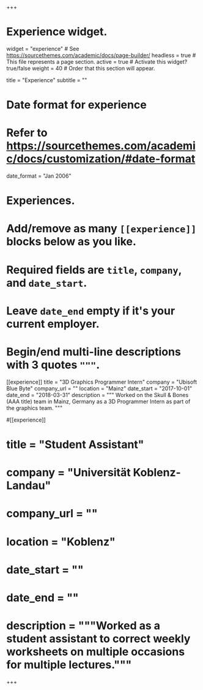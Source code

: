 +++
# Experience widget.
widget = "experience"  # See https://sourcethemes.com/academic/docs/page-builder/
headless = true  # This file represents a page section.
active = true  # Activate this widget? true/false
weight = 40  # Order that this section will appear.

title = "Experience"
subtitle = ""

# Date format for experience
#   Refer to https://sourcethemes.com/academic/docs/customization/#date-format
date_format = "Jan 2006"

# Experiences.
#   Add/remove as many `[[experience]]` blocks below as you like.
#   Required fields are `title`, `company`, and `date_start`.
#   Leave `date_end` empty if it's your current employer.
#   Begin/end multi-line descriptions with 3 quotes `"""`.
[[experience]]
  title = "3D Graphics Programmer Intern"
  company = "Ubisoft Blue Byte"
  company_url = ""
  location = "Mainz"
  date_start = "2017-10-01"
  date_end = "2018-03-31"
  description = """
Worked on the Skull & Bones (AAA title) team in Mainz, Germany as a 3D Programmer Intern as part of the graphics team.
  """

#[[experience]]
#  title = "Student Assistant"
#  company = "Universität Koblenz-Landau"
#  company_url = ""
#  location = "Koblenz"
#  date_start = ""
#  date_end = ""
#  description = """Worked as a student assistant to correct weekly worksheets on multiple occasions for multiple lectures."""

+++
